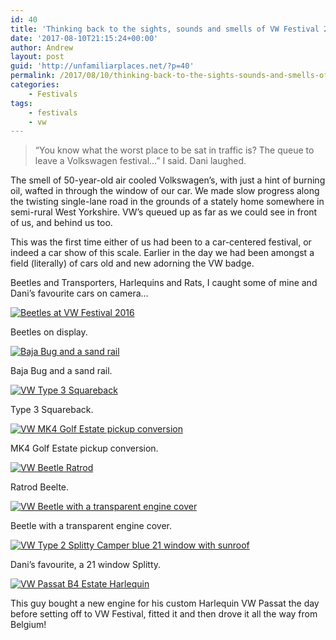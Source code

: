 ```yaml
---
id: 40
title: 'Thinking back to the sights, sounds and smells of VW Festival 2016'
date: '2017-08-10T21:15:24+00:00'
author: Andrew
layout: post
guid: 'http://unfamiliarplaces.net/?p=40'
permalink: /2017/08/10/thinking-back-to-the-sights-sounds-and-smells-of-vw-festival-2016/
categories:
    - Festivals
tags:
    - festivals
    - vw
---
```


> “You know what the worst place to be sat in traffic is? The queue to leave a Volkswagen festival…” I said. Dani laughed.

The smell of 50-year-old air cooled Volkswagen’s, with just a hint of burning oil, wafted in through the window of our car. We made slow progress along the twisting single-lane road in the grounds of a stately home somewhere in semi-rural West Yorkshire. VW’s queued up as far as we could see in front of us, and behind us too.

This was the first time either of us had been to a car-centered festival, or indeed a car show of this scale. Earlier in the day we had been amongst a field (literally) of cars old and new adorning the VW badge.

Beetles and Transporters, Harlequins and Rats, I caught some of mine and Dani’s favourite cars on camera…

[![Beetles at VW Festival 2016](http://unfamiliarplaces.net/wp-content/uploads/2016/08/IMG_20160814_140622-768x568.jpg)](http://unfamiliarplaces.net/wp-content/uploads/2016/08/IMG_20160814_140622.jpg)

Beetles on display.

[![Baja Bug and a sand rail](http://unfamiliarplaces.net/wp-content/uploads/2016/08/IMG_20160814_141232-768x568.jpg)](http://unfamiliarplaces.net/wp-content/uploads/2016/08/IMG_20160814_141232.jpg)

Baja Bug and a sand rail.

[![VW Type 3 Squareback](http://unfamiliarplaces.net/wp-content/uploads/2016/08/IMG_20160814_144739-768x568.jpg)](http://unfamiliarplaces.net/wp-content/uploads/2016/08/IMG_20160814_144739.jpg)

Type 3 Squareback.

[![VW MK4 Golf Estate pickup conversion](http://unfamiliarplaces.net/wp-content/uploads/2016/08/IMG_20160814_145533-768x568.jpg)](http://unfamiliarplaces.net/wp-content/uploads/2016/08/IMG_20160814_145533.jpg)

MK4 Golf Estate pickup conversion.

[![VW Beetle Ratrod](http://unfamiliarplaces.net/wp-content/uploads/2016/08/IMG_20160814_150301-768x568.jpg)](http://unfamiliarplaces.net/wp-content/uploads/2016/08/IMG_20160814_150301.jpg)

Ratrod Beelte.

[![VW Beetle with a transparent engine cover](http://unfamiliarplaces.net/wp-content/uploads/2016/08/IMG_20160814_150620-768x568.jpg)](http://unfamiliarplaces.net/wp-content/uploads/2016/08/IMG_20160814_150620.jpg)

Beetle with a transparent engine cover.

[![VW Type 2 Splitty Camper blue 21 window with sunroof](http://unfamiliarplaces.net/wp-content/uploads/2016/08/IMG_20160814_152946-768x568.jpg)](http://unfamiliarplaces.net/wp-content/uploads/2016/08/IMG_20160814_152946.jpg)

Dani’s favourite, a 21 window Splitty.

[![VW Passat B4 Estate Harlequin](http://unfamiliarplaces.net/wp-content/uploads/2016/08/IMG_20160814_155510-768x568.jpg)](http://unfamiliarplaces.net/wp-content/uploads/2016/08/IMG_20160814_155510.jpg)

This guy bought a new engine for his custom Harlequin VW Passat the day before setting off to VW Festival, fitted it and then drove it all the way from Belgium!